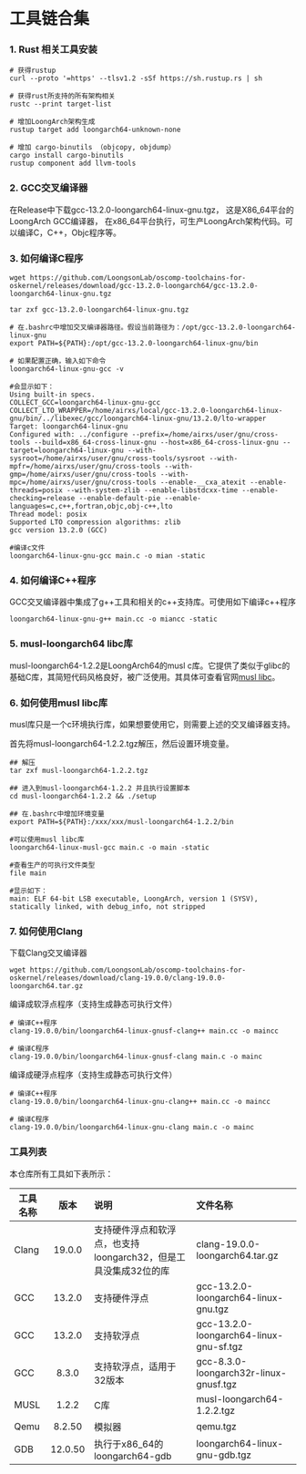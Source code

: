 # 工具链合集


### 1. Rust 相关工具安装

``` shell 
# 获得rustup
curl --proto '=https' --tlsv1.2 -sSf https://sh.rustup.rs | sh

# 获得rust所支持的所有架构相关
rustc --print target-list

# 增加LoongArch架构生成
rustup target add loongarch64-unknown-none

# 增加 cargo-binutils （objcopy, objdump）
cargo install cargo-binutils
rustup component add llvm-tools
```



### 2. GCC交叉编译器

在Release中下载gcc-13.2.0-loongarch64-linux-gnu.tgz， 这是X86_64平台的LoongArch GCC编译器，
在x86_64平台执行，可生产LoongArch架构代码。可以编译C，C++，Objc程序等。



### 3. 如何编译C程序

```shell
wget https://github.com/LoongsonLab/oscomp-toolchains-for-oskernel/releases/download/gcc-13.2.0-loongarch64/gcc-13.2.0-loongarch64-linux-gnu.tgz

tar zxf gcc-13.2.0-loongarch64-linux-gnu.tgz

# 在.bashrc中增加交叉编译器路径。假设当前路径为：/opt/gcc-13.2.0-loongarch64-linux-gnu
export PATH=${PATH}:/opt/gcc-13.2.0-loongarch64-linux-gnu/bin

# 如果配置正确，输入如下命令
loongarch64-linux-gnu-gcc -v

#会显示如下：
Using built-in specs.
COLLECT_GCC=loongarch64-linux-gnu-gcc
COLLECT_LTO_WRAPPER=/home/airxs/local/gcc-13.2.0-loongarch64-linux-gnu/bin/../libexec/gcc/loongarch64-linux-gnu/13.2.0/lto-wrapper
Target: loongarch64-linux-gnu
Configured with: ../configure --prefix=/home/airxs/user/gnu/cross-tools --build=x86_64-cross-linux-gnu --host=x86_64-cross-linux-gnu --target=loongarch64-linux-gnu --with-sysroot=/home/airxs/user/gnu/cross-tools/sysroot --with-mpfr=/home/airxs/user/gnu/cross-tools --with-gmp=/home/airxs/user/gnu/cross-tools --with-mpc=/home/airxs/user/gnu/cross-tools --enable-__cxa_atexit --enable-threads=posix --with-system-zlib --enable-libstdcxx-time --enable-checking=release --enable-default-pie --enable-languages=c,c++,fortran,objc,obj-c++,lto
Thread model: posix
Supported LTO compression algorithms: zlib
gcc version 13.2.0 (GCC) 

#编译c文件
loongarch64-linux-gnu-gcc main.c -o mian -static
```



### 4. 如何编译C++程序
GCC交叉编译器中集成了g++工具和相关的c++支持库。可使用如下编译c++程序

```shell
loongarch64-linux-gnu-g++ main.cc -o miancc -static

```



### 5. musl-loongarch64 libc库
musl-loongarch64-1.2.2是LoongArch64的musl c库。它提供了类似于glibc的基础C库，其简短代码风格良好，被广泛使用。其具体可查看官网[musl libc](https://musl.libc.org/)。



### 6. 如何使用musl libc库
musl库只是一个c环境执行库，如果想要使用它，则需要上述的交叉编译器支持。

首先将musl-loongarch64-1.2.2.tgz解压，然后设置环境变量。
```shell
## 解压
tar zxf musl-loongarch64-1.2.2.tgz

## 进入到musl-loongarch64-1.2.2 并且执行设置脚本
cd musl-loongarch64-1.2.2 && ./setup

## 在.bashrc中增加环境变量
export PATH=${PATH}:/xxx/xxx/musl-loongarch64-1.2.2/bin

#可以使用musl libc库
loongarch64-linux-musl-gcc main.c -o main -static

#查看生产的可执行文件类型
file main 

#显示如下：
main: ELF 64-bit LSB executable, LoongArch, version 1 (SYSV), statically linked, with debug_info, not stripped

```

### 7. 如何使用Clang
下载Clang交叉编译器
```shell
wget https://github.com/LoongsonLab/oscomp-toolchains-for-oskernel/releases/download/clang-19.0.0/clang-19.0.0-loongarch64.tar.gz

```

编译成软浮点程序（支持生成静态可执行文件）
```shell
# 编译C++程序
clang-19.0.0/bin/loongarch64-linux-gnusf-clang++ main.cc -o maincc

# 编译C程序
clang-19.0.0/bin/loongarch64-linux-gnusf-clang main.c -o mainc
```


编译成硬浮点程序（支持生成静态可执行文件）
```shell
# 编译C++程序
clang-19.0.0/bin/loongarch64-linux-gnu-clang++ main.cc -o maincc

# 编译C程序
clang-19.0.0/bin/loongarch64-linux-gnu-clang main.c -o mainc
```


### 工具列表

本仓库所有工具如下表所示：

| 工具名称    | 版本 | 说明    |   文件名称 |
|------|:------:|:------|:------|
|Clang | 19.0.0 | 支持硬件浮点和软浮点，也支持loongarch32，但是工具没集成32位的库| clang-19.0.0-loongarch64.tar.gz|
|GCC | 13.2.0 | 支持硬件浮点| gcc-13.2.0-loongarch64-linux-gnu.tgz|
|GCC | 13.2.0 | 支持软浮点| gcc-13.2.0-loongarch64-linux-gnu-sf.tgz|
|GCC | 8.3.0  | 支持软浮点，适用于32版本| gcc-8.3.0-loongarch32r-linux-gnusf.tgz|
|MUSL | 1.2.2 | C库 | musl-loongarch64-1.2.2.tgz|
|Qemu | 8.2.50 | 模拟器 | qemu.tgz|
|GDB | 12.0.50 | 执行于x86_64的loongarch64-gdb | loongarch64-linux-gnu-gdb.tgz|




